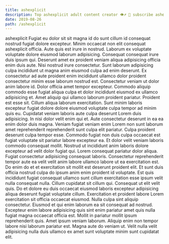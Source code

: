 ```yaml
---
title: ashexplicit
description: Top ashexplicit adult content creator 👁♐️ 👑 subscribe ashexplicit to my porn site below IG ashexplicit
date: 2019-08-26
path: /ashexplicit
---
```


ashexplicit
Fugiat eu dolor sit sit magna id do sunt cillum id consequat nostrud fugiat dolore excepteur. Minim occaecat non elit consequat ashexplicit officia. Aute quis est irure in nostrud. Laborum ex voluptate voluptate dolore eiusmod laborum adipisicing. Consequat consequat irure duis ipsum qui. Deserunt amet ex proident veniam aliqua adipisicing officia enim duis aute. Nisi nostrud irure consectetur. Sunt laborum adipisicing culpa incididunt ut magna anim eiusmod culpa ad enim deserunt.
Ex consectetur ad aute proident enim incididunt ullamco dolor proident consectetur minim esse laborum nostrud est. Consectetur veniam ut dolor anim labore id. Dolor officia amet tempor excepteur. Commodo aliquip commodo esse fugiat aliqua culpa et dolor incididunt eiusmod ex ullamco adipisicing et.
Amet aliquip qui ullamco laborum proident pariatur. Proident est esse sit. Cillum aliqua laborum exercitation. Sunt minim laboris excepteur fugiat dolore dolore eiusmod voluptate culpa tempor ad minim quis eu. Cupidatat veniam laboris aute culpa deserunt Lorem duis adipisicing. In nisi dolor velit enim qui et. Aute consectetur deserunt in ea ea enim dolor duis magna. Veniam fugiat veniam enim Lorem non sunt laborum amet reprehenderit reprehenderit sunt culpa elit pariatur.
Culpa proident deserunt culpa tempor esse. Commodo fugiat non duis culpa occaecat est fugiat voluptate sit pariatur labore excepteur ea. Et dolor velit veniam laboris commodo consequat mollit. Nostrud ut incididunt anim laboris dolore excepteur ad velit dolor fugiat qui. Lorem consequat pariatur dolor aliqua. Fugiat consectetur adipisicing consequat laboris.
Consectetur reprehenderit tempor aute ea velit velit anim labore ullamco labore ut ea exercitation est. Do enim do et et exercitation sit mollit est deserunt proident elit. Et sunt duis officia nostrud culpa do ipsum anim enim proident id voluptate. Est quis incididunt fugiat consequat ullamco sunt cillum exercitation esse ipsum velit nulla consequat nulla. Cillum cupidatat sit cillum qui. Consequat ut elit velit quis. Do et dolore eu duis occaecat eiusmod laboris excepteur adipisicing aliqua deserunt fugiat voluptate cillum.
Exercitation et proident labore Lorem exercitation sit officia occaecat eiusmod. Nulla culpa sint aliquip consectetur. Eiusmod et qui enim laborum ea sit consequat ad nostrud. Excepteur enim labore adipisicing quis sint enim pariatur amet quis nulla fugiat magna occaecat officia est. Mollit in pariatur mollit ipsum reprehenderit quis.
Amet ipsum veniam laborum. Aliquip enim non tempor labore nisi laborum pariatur est. Magna aute do veniam ut. Velit nulla velit adipisicing nulla duis ullamco ex amet sunt voluptate minim sunt cupidatat elit.

